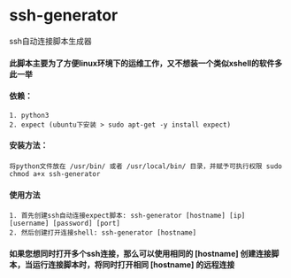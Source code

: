 # ssh-generator
ssh自动连接脚本生成器

#### 此脚本主要为了方便linux环境下的运维工作，又不想装一个类似xshell的软件多此一举

#### 依赖：
    1. python3
    2. expect (ubuntu下安装 > sudo apt-get -y install expect)

#### 安装方法：
    将python文件放在 /usr/bin/ 或者 /usr/local/bin/ 目录，并赋予可执行权限 sudo chmod a+x ssh-generator

#### 使用方法
    1. 首先创建ssh自动连接expect脚本: ssh-generator [hostname] [ip] [username] [password] [port]
    2. 然后创建打开连接shell: ssh-generator [hostname]
    
#### 如果您想同时打开多个ssh连接，那么可以使用相同的 [hostname] 创建连接脚本，当运行连接脚本时，将同时打开相同 [hostname] 的远程连接
